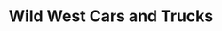 ---
title: "Wild West Cars and Trucks"
url: /seattle/wild-west-cars-and-trucks-lake-city-way-northeast/
shop: car
---